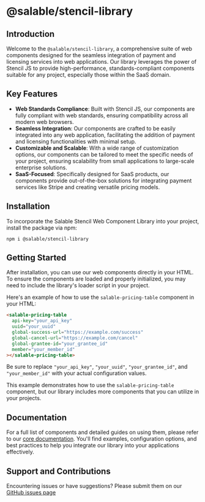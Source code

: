 # @salable/stencil-library

## Introduction

Welcome to the `@salable/stencil-library`, a comprehensive suite of web components designed for the seamless integration of payment and licensing services into web applications. Our library leverages the power of Stencil JS to provide high-performance, standards-compliant components suitable for any project, especially those within the SaaS domain.

## Key Features

- **Web Standards Compliance**: Built with Stencil JS, our components are fully compliant with web standards, ensuring compatibility across all modern web browsers.
- **Seamless Integration**: Our components are crafted to be easily integrated into any web application, facilitating the addition of payment and licensing functionalities with minimal setup.
- **Customizable and Scalable**: With a wide range of customization options, our components can be tailored to meet the specific needs of your project, ensuring scalability from small applications to large-scale enterprise solutions.
- **SaaS-Focused**: Specifically designed for SaaS products, our components provide out-of-the-box solutions for integrating payment services like Stripe and creating versatile pricing models.

## Installation

To incorporate the Salable Stencil Web Component Library into your project, install the package via npm:

```
npm i @salable/stencil-library
```

## Getting Started

After installation, you can use our web components directly in your HTML. To ensure the components are loaded and properly initialized, you may need to include the library's loader script in your project.

Here's an example of how to use the `salable-pricing-table` component in your HTML:

```html
<salable-pricing-table
  api-key="your_api_key"
  uuid="your_uuid"
  global-success-url="https://example.com/success"
  global-cancel-url="https://example.com/cancel"
  global-grantee-id="your_grantee_id"
  member="your_member_id"
></salable-pricing-table>
```

Be sure to replace `"your_api_key"`, `"your_uuid"`, `"your_grantee_id"`, and `"your_member_id"` with your actual configuration values.

This example demonstrates how to use the `salable-pricing-table` component, but our library includes more components that you can utilize in your projects.

## Documentation

For a full list of components and detailed guides on using them, please refer to our [core documentation](https://docs.salable.app). You'll find examples, configuration options, and best practices to help you integrate our library into your applications effectively.

## Support and Contributions

Encountering issues or have suggestions? Please submit them on our [GitHub issues page](https://github.com/Salable/salable-web-components-stenciljs/issues)
